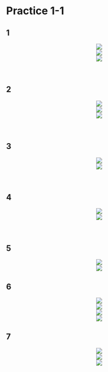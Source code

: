 # Practice 1-1



## 1
<div align="center"><img src="https://user-images.githubusercontent.com/97021497/208613652-6b10153b-e302-46c0-be93-bf6c53a8cc14.png"></div> 
<div align="center"><img src="https://user-images.githubusercontent.com/97021497/208613317-1e7b8fd1-d8ea-46ad-abbd-53f4586cf6b8.png"></div> 
<div align="center"><img src="https://user-images.githubusercontent.com/97021497/208613504-34bf39f8-a3f5-4f1d-a529-d424b62a7039.png"></div> 

　

## 2

<div align="center"><img src="https://user-images.githubusercontent.com/97021497/208613776-6261f981-5e3d-496a-b6fc-d4f84b839893.png"></div> 
<div align="center"><img src="https://user-images.githubusercontent.com/97021497/208613882-352e2016-09ba-4de8-8a4b-19f44c61519c.png"></div> 
<div align="center"><img src="https://user-images.githubusercontent.com/97021497/208613991-7a77250a-9bc0-467e-89c2-2ce69d74bd98.png"></div> 

　
## 3

<div align="center"><img src="https://user-images.githubusercontent.com/97021497/208614186-a56249f5-d697-4878-920c-cf3c653cbd63.png"></div> 
<div align="center"><img src="https://user-images.githubusercontent.com/97021497/208614271-6a9eb460-2486-404c-aa96-d58ff7b9bfc0.png"></div> 

　
## 4

<div align="center"><img src="https://user-images.githubusercontent.com/97021497/208614429-67547130-a7fa-4809-be12-20ad7a1f17aa.png"></div> 
<div align="center"><img src="https://user-images.githubusercontent.com/97021497/208614526-b8de2bdf-7f6d-4024-9063-263222b531f8.png"></div> 

　
## 5

<div align="center"><img src="https://user-images.githubusercontent.com/97021497/208614657-263f5d8b-b27b-40ff-b906-067bc0862a4c.png"></div> 
<div align="center"><img src="https://user-images.githubusercontent.com/97021497/208614944-d6bafd58-cea7-4855-8638-f07a569712ee.png"></div> 


## 6

<div align="center"><img src="https://user-images.githubusercontent.com/97021497/208824819-e4b6237c-4431-43c4-9683-6943af57f0c3.png"></div> 
<div align="center"><img src="https://user-images.githubusercontent.com/97021497/208824877-15a58317-4da6-4038-bd5f-6e121498c4f0.png"></div> 
<div align="center"><img src="https://user-images.githubusercontent.com/97021497/208825034-5622c337-07b8-4539-99f4-683e15014fab.png"></div> 
<div align="center"><img src="https://user-images.githubusercontent.com/97021497/208825102-9da3e9ae-860d-4c0d-aba8-9918a64e6dfe.png"></div> 

## 7

<div align="center"><img src="https://user-images.githubusercontent.com/97021497/208825246-c06e60ee-f1cd-4b13-bd12-9260b3013a9d.png"></div> 
<div align="center"><img src="https://user-images.githubusercontent.com/97021497/208825295-54d5fe6e-1313-443d-b968-58bccb8e6923.png"></div> 
<div align="center"><img src="https://user-images.githubusercontent.com/97021497/208825364-52c4daff-ec78-47f1-a940-15e23531b34a.png"></div> 
